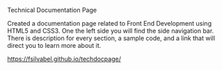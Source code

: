 Technical Documentation Page

Created a documentation page related to Front End Development using HTML5 and CSS3.
One the left side you will find the side navigation bar. There is description for every section, a sample code, 
and a link that will direct you to learn more about it. 

https://fsilvabel.github.io/techdocpage/
